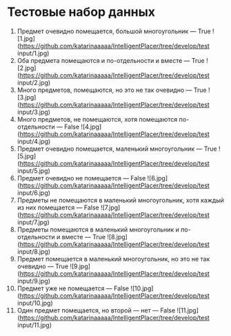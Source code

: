 # Тестовые набор данных
1. Предмет очевидно помещается, большой многоугольник — True
![1.jpg](https://github.com/katarinaaaaa/IntelligentPlacer/tree/develop/test input/1.jpg)
2. Оба предмета помещаются и по-отдельности и вместе — True
![2.jpg](https://github.com/katarinaaaaa/IntelligentPlacer/tree/develop/test input/2.jpg)
3. Много предметов, помещаются, но это не так очевидно — True
![3.jpg](https://github.com/katarinaaaaa/IntelligentPlacer/tree/develop/test input/3.jpg)
4. Много предметов, не помещаются, хотя помещаются по-отдельности — False
![4.jpg](https://github.com/katarinaaaaa/IntelligentPlacer/tree/develop/test input/4.jpg)
5. Предмет очевидно помещается, маленький многоугольник — True
![5.jpg](https://github.com/katarinaaaaa/IntelligentPlacer/tree/develop/test input/5.jpg)
6. Предмет очевидно не помещается — False
![6.jpg](https://github.com/katarinaaaaa/IntelligentPlacer/tree/develop/test input/6.jpg)
7. Предметы не помещаются в маленький многоугольник, хотя каждый из них помещается — False
![7.jpg](https://github.com/katarinaaaaa/IntelligentPlacer/tree/develop/test input/7.jpg)
8. Предметы помещаются в маленький многоугольник и по-отдельности и вместе — True
![8.jpg](https://github.com/katarinaaaaa/IntelligentPlacer/tree/develop/test input/8.jpg)
9. Предмет помещается в маленький многоугольник, но это не так очевидно — True
![9.jpg](https://github.com/katarinaaaaa/IntelligentPlacer/tree/develop/test input/9.jpg)
10. Предмет уже не помещается — False
![10.jpg](https://github.com/katarinaaaaa/IntelligentPlacer/tree/develop/test input/10.jpg)
11. Один предмет помещается, но второй — нет — False
![11.jpg](https://github.com/katarinaaaaa/IntelligentPlacer/tree/develop/test input/11.jpg)